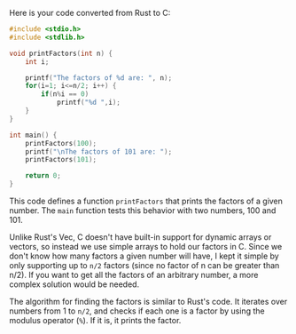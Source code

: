 Here is your code converted from Rust to C:

```c
#include <stdio.h>
#include <stdlib.h>

void printFactors(int n) {
    int i;

    printf("The factors of %d are: ", n);
    for(i=1; i<=n/2; i++) {
        if(n%i == 0)
            printf("%d ",i);
    }
}

int main() {
    printFactors(100);
    printf("\nThe factors of 101 are: ");
    printFactors(101);

    return 0;
}
```

This code defines a function `printFactors` that prints the factors of a given number. The `main` function tests this behavior with two numbers, 100 and 101.

Unlike Rust's Vec, C doesn't have built-in support for dynamic arrays or vectors, so instead we use simple arrays to hold our factors in C. Since we don't know how many factors a given number will have, I kept it simple by only supporting up to `n/2` factors (since no factor of n can be greater than n/2). If you want to get all the factors of an arbitrary number, a more complex solution would be needed.

The algorithm for finding the factors is similar to Rust's code. It iterates over numbers from 1 to `n/2`, and checks if each one is a factor by using the modulus operator (`%`). If it is, it prints the factor.

